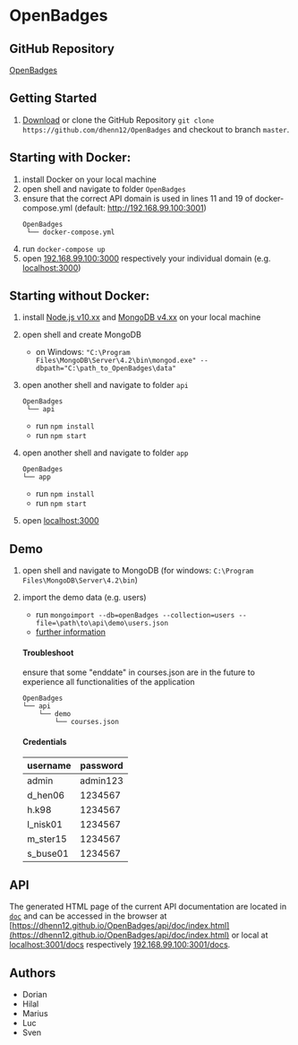 # OpenBadges


## GitHub Repository
[OpenBadges](https://github.com/dhenn12/OpenBadges)


## Getting Started

1. [Download](https://github.com/dhenn12/OpenBadges/archive/master.zip) or clone the GitHub Repository ``git clone https://github.com/dhenn12/OpenBadges`` and checkout to branch ``master``.


## Starting with Docker:

1. install Docker on your local machine
2. open shell and navigate to folder ``OpenBadges``
3. ensure that the correct API domain is used in lines 11 and 19 of docker-compose.yml (default: http://192.168.99.100:3001)
   ```
   OpenBadges
    └── docker-compose.yml
   ```
4. run ``docker-compose up``
5. open [192.168.99.100:3000](http://192.168.99.100:3000/) respectively your individual domain (e.g. [localhost:3000](http://localhost:3000))


## Starting without Docker:
1. install [Node.js v10.xx](https://nodejs.org/en/) and [MongoDB v4.xx](https://www.mongodb.com/download-center/community?) on your local machine
2. open shell and create MongoDB
   * on Windows: ``"C:\Program Files\MongoDB\Server\4.2\bin\mongod.exe" --dbpath="C:\path_to_OpenBadges\data"``
3. open another shell and navigate to folder ``api``
   ```
   OpenBadges
    └── api
   ```

    * run ``npm install``
    * run ``npm start``
4. open another shell and navigate to folder ``app``
   ```
   OpenBadges
   └── app
   ```

    * run ``npm install``
    * run ``npm start``
5. open  [localhost:3000](http://localhost:3000)



## Demo 
1. open shell and navigate to MongoDB (for windows: `C:\Program Files\MongoDB\Server\4.2\bin`)
2. import the demo data (e.g. users)
    * run `mongoimport --db=openBadges --collection=users --file=\path\to\api\demo\users.json`
    * [further information](https://docs.mongodb.com/manual/reference/program/mongoimport/)

   #### Troubleshoot
   ensure that some "enddate" in courses.json are in the future to experience all functionalities of the application
   ```
   OpenBadges
   └── api
       └── demo
           └── courses.json
   ```
   
   #### Credentials
      | username  | password |
      | --------- | -------- |
      | admin     | admin123 |
      | d_hen06   | 1234567  |
      | h.k98     | 1234567  |
      | l_nisk01  | 1234567  |
      | m_ster15  | 1234567  |
      | s_buse01  | 1234567  |
   


## API
The generated HTML page of the current API documentation are located in [``doc``](../master/api/doc) and can be accessed in the browser at [https://dhenn12.github.io/OpenBadges/api/doc/index.html](https://dhenn12.github.io/OpenBadges/api/doc/index.html) or local at [localhost:3001/docs](http://localhost:3001/docs/) respectively [192.168.99.100:3001/docs](http://192.168.99.100:3001/docs/).


## Authors
* Dorian
* Hilal
* Marius
* Luc
* Sven
